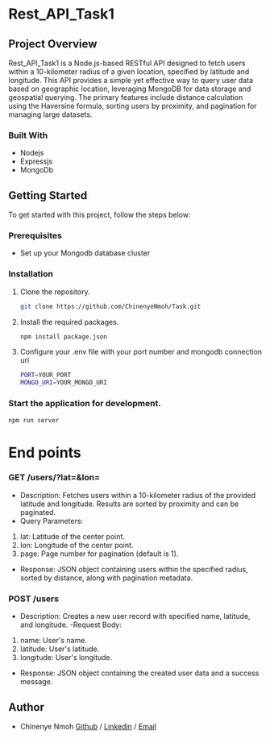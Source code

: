 # Rest_API_Task1


## Project Overview

Rest_API_Task1 is a Node.js-based RESTful API designed to fetch users within a 10-kilometer radius of a given location, specified by latitude and longitude. This API provides a simple yet effective way to query user data based on geographic location, leveraging MongoDB for data storage and geospatial querying. The primary features include distance calculation using the Haversine formula, sorting users by proximity, and pagination for managing large datasets.

### Built With
- Nodejs
- Expressjs
- MongoDb

## Getting Started

To get started with this project, follow the steps below:

### Prerequisites

-  Set up your Mongodb database cluster

### Installation

1. Clone the repository.
   ```sh
   git clone https://github.com/ChinenyeNmoh/Task.git
   ```
2. Install the required packages.
	```sh
	npm install package.json
	```

3. Configure your .env file with your port number and mongodb connection uri
	```sh
	PORT=YOUR_PORT 
    MONGO_URI=YOUR_MONGO_URI
	```
### Start the application for development.
   ```sh
   npm run server
   ```

# End points
 ### GET /users/?lat=<latitude>&lon=<longitude>

- Description: Fetches users within a 10-kilometer radius of the provided latitude and longitude. Results are sorted by proximity and can be paginated.
- Query Parameters:
1) lat: Latitude of the center point.
2) lon: Longitude of the center point.
3) page: Page number for pagination (default is 1).
- Response: JSON object containing users within the specified radius, sorted by distance, along with pagination metadata.

### POST /users

- Description: Creates a new user record with specified name, latitude, and longitude.
-Request Body:
1) name: User's name.
2) latitude: User's latitude.
3) longitude: User's longitude.
- Response: JSON object containing the created user data and a success message.


## Author
- Chinenye Nmoh [Github](https://github.com/ChinenyeNmoh/) / [Linkedin](https://www.linkedin.com/in/chinenye-nmoh-88479699/) / [Email](chinenyeumeaku@gmail.com) 

